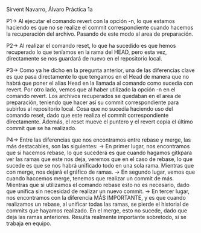 ﻿Sirvent Navarro, Álvaro
Práctica 1a

P1-> Al ejecutar el comando revert con la opción -n, lo que estamos haciendo es que no se realize el commit correspondiente cuando hacemos la recuperación del archivo.
Pasando de este modo al area de preparación.

P2-> Al realizar el comando reset, lo que ha sucedido es que hemos recuperado lo que teníamos en la rama del HEAD, pero esta vez, directamente se nos guardará de nuevo en el repositorio local.

P3-> Como ya he dicho en la pregunta anterior, una de las diferencias clave es que pasa directamente lo que tengamos en el Head de manera que no habrá que poner el alias Head en la llamada al comando como sucedía con revert.
Por otro lado, vemos que al haber utilizado la opción -n en el comando revert. Los archivos recuperados se quedaban en el area de preparación, teniendo que hacer así su commit correspondiente para subirlos al repositorio local. 
Cosa que no sucedía haciendo uso del comando reset, dado que este realiza el commit correspondiente directamente. 
Además, el reset mueve el puntero y el revert copia el último commit que se ha realizado. 

P4-> Entre las diferencias que nos encontramos entre rebase y merge, las más destacables, son las siguientes: 
		-> En primer lugar, nos encontramos que si hacemos rebase, lo que sucederá es que cuando hagamos gitkpara ver las ramas que este nos deja, veremos que en el caso de rebase, lo que sucede es que se nos habrá unificado todo en una sola rama. Mientras que con merge, nos dejará el gráfico de ramas.
		-> En segundo lugar, vemos que cuando haccemos merge, tenemos que realizar un commit de más. Mientras que si utilizamos el comando rebase esto no es necesario, dado que unifica sin necesidad de realizar un nuevo commit.
		-> En tercer lugar, nos encontramos con la diferencia MÁS IMPORTANTE, y es que cuando realizamos un rebase, al unificar todas las ramas, se pierde el historial de commits que hayamos realizado. En el merge, esto no sucede, dado que deja las ramas anteriores. Resulta realmente importante sobretodo, si se trabaja en equipo.
